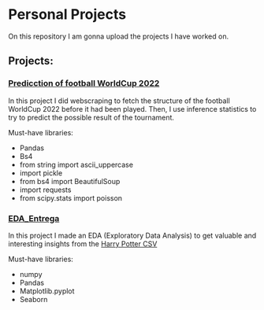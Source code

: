 # Personal Projects

On this repository I am gonna upload the projects I have worked on.

## Projects:

### [Predicction of football WorldCup 2022](https://github.com/CanaryBrianArmas/Personnal-projects/tree/main/Proyectos_an%C3%A1lisis/Predicci%C3%B3n_Mundial_2022_Python)

In this project I did webscraping to fetch the structure of the football WorldCup 2022 before it had been played. Then, I use inference statistics to try to predict the possible result of the tournament.

Must-have libraries:
* Pandas
* Bs4
* from string import ascii_uppercase
* import pickle
* from bs4 import BeautifulSoup
* import requests 
* from scipy.stats import poisson


### [EDA_Entrega](https://github.com/CanaryBrianArmas/Personnal-projects/tree/main/Proyectos_an%C3%A1lisis/EDA_Entrega)

In this project I made an EDA (Exploratory Data Analysis) to get valuable and interesting insights from the [Harry Potter CSV](https://www.kaggle.com/datasets/gulsahdemiryurek/harry-potter-dataset)

Must-have libraries:
* numpy
* Pandas
* Matplotlib.pyplot
* Seaborn
 
